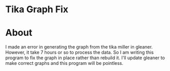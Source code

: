 # Tika Graph Fix

# About

I made an error in generating the graph from the tika miller in gleaner.  However, it take 7 hours or so to process
the data.  So I am writing this program to fix the graph in place rather than rebuild it.   I'll update gleaner to 
make correct graphs and this program will be pointless.

